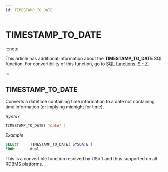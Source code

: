 ```yaml
---
id: TIMESTAMP_TO_DATE
---
```


# TIMESTAMP_TO_DATE




:::note

This article has additional information about the **TIMESTAMP_TO_DATE** SQL function.
For convertibility of this function, go to [SQL functions  S - Z](/Modeller_and_Rules_Engine/SQL_functions/SQL_functions_SZ.md).

:::

## **TIMESTAMP_TO_DATE**

Converts a datetime containing time information to a date not containing time information (or implying midnight for time).

*Syntax*

```sql
TIMESTAMP_TO_DATE( *date* )
```

*Example*

```sql
SELECT     TIMESTAMP_TO_DATE( SYSDATE )
FROM       dual
```

This is a convertible function resolved by USoft and thus supported on all RDBMS platforms.